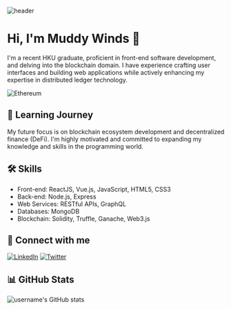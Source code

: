 ![header](https://user-images.githubusercontent.com/.../header.png)

# Hi, I'm Muddy Winds 👋

I'm a recent HKU graduate, proficient in front-end software development, and delving into the blockchain domain. I have experience crafting user interfaces and building web applications while actively enhancing my expertise in distributed ledger technology.

![Ethereum](https://user-images.githubusercontent.com/.../ethereum.png)

## 🌱 Learning Journey

My future focus is on blockchain ecosystem development and decentralized finance (DeFi). I'm highly motivated and committed to expanding my knowledge and skills in the programming world.

## 🛠 Skills

- Front-end: ReactJS, Vue.js, JavaScript, HTML5, CSS3
- Back-end: Node.js, Express
- Web Services: RESTful APIs, GraphQL
- Databases: MongoDB
- Blockchain: Solidity, Truffle, Ganache, Web3.js

## 🔗 Connect with me

[![LinkedIn](https://img.shields.io/badge/-LinkedIn-blue?style=flat-square&logo=linkedin&logoColor=white&link=https://www.linkedin.com/in/lucaswmy/)](https://www.linkedin.com/in/lucaswmy/)
[![Twitter](https://img.shields.io/badge/-Twitter-blue?style=flat-square&logo=twitter&logoColor=white&link=https://twitter.com/MuddyWinds)](https://twitter.com/MuddyWinds)

## 📊 GitHub Stats

![username's GitHub stats](https://github-readme-stats.vercel.app/api?username=MuddyWinds&show_icons=true&theme=radical)
